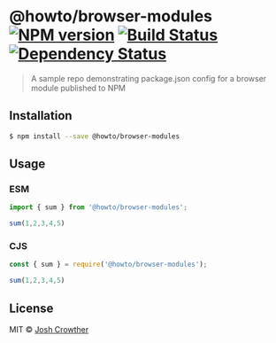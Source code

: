 # @howto/browser-modules [![NPM version][npm-image]][npm-url] [![Build Status][travis-image]][travis-url] [![Dependency Status][daviddm-image]][daviddm-url]
> A sample repo demonstrating package.json config for a browser module published to NPM

## Installation

```sh
$ npm install --save @howto/browser-modules
```

## Usage

### ESM

```js
import { sum } from '@howto/browser-modules';

sum(1,2,3,4,5)
```

### CJS

```js
const { sum } = require('@howto/browser-modules');

sum(1,2,3,4,5)
```

## License

MIT © [Josh Crowther](https://jcrowther.io)

[npm-image]: https://badge.fury.io/js/@howto/browser-modules.svg
[npm-url]: https://npmjs.org/package/@howto/browser-modules
[travis-image]: https://travis-ci.org/jshcrowthe/howto-browser-modules.svg?branch=master
[travis-url]: https://travis-ci.org/jshcrowthe/howto-browser-modules
[daviddm-image]: https://david-dm.org/jshcrowthe/howto-browser-modules.svg?theme=shields.io
[daviddm-url]: https://david-dm.org/jshcrowthe/howto-browser-modules
